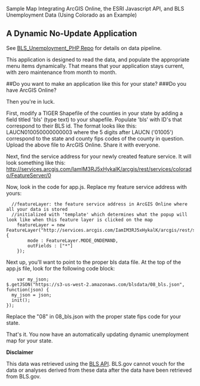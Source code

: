 
Sample Map Integrating ArcGIS Online, the ESRI Javascript API, and BLS Unemployment Data (Using Colorado as an Example)

## A Dynamic No-Update Application

See <a href="" target="_blank">BLS_Unemployment_PHP Repo</a> for details on data pipeline.

This application is designed to read the data, and populate the appropriate menu items dynamically.  That means that your application stays current, with zero maintenance from month to month.


##Do you want to make an application like this for your state?
###Do you have ArcGIS Online?

Then you're in luck.

First, modify a TIGER Shapefile of the counties in your state by adding a field titled 'bls' (type text) to your shapefile.  Populate 'bls' with ID's that correspond to their BLS id.  The format looks like this: LAUCN010050000000003 where the 5 digits after LAUCN ('01005') correspond to the state and county fips codes of the county in question.
Upload the above file to ArcGIS Online.  Share it with everyone.  

Next, find the service address for your newly created feature service.  It will look something like this: 
http://services.arcgis.com/IamIM3RJ5xHykalK/arcgis/rest/services/colorado/FeatureServer/0

Now, look in the code for app.js.  Replace my feature service address with yours:
```
  //featureLayer: the feature service address in ArcGIS Online where all your data is stored
  //initialized with 'template' which determines what the popup will look like when this feature layer is clicked on the map
	featureLayer = new FeatureLayer("http://services.arcgis.com/IamIM3RJ5xHykalK/arcgis/rest/services/colorado/FeatureServer/0", {
		mode : FeatureLayer.MODE_ONDEMAND,
		outFields : ["*"]
	});
```  
  
Next up, you'll want to point to the proper bls data file.  At the top of the app.js file, look for the following code block:
```
    var my_json;
$.getJSON("https://s3-us-west-2.amazonaws.com/blsdata/08_bls.json", function(json) {
  my_json = json;
  init();
});
```

Replace the "08" in 08\_bls.json with the proper state fips code for your state.

That's it.  You now have an automatically updating dynamic unemployment map for your state.


**Disclaimer**

This data was retrieved using the <a href="http://www.bls.gov/developers/home.htm" >BLS API</a>. BLS.gov cannot vouch for the data or analyses derived from these data after the data have been retrieved from BLS.gov.